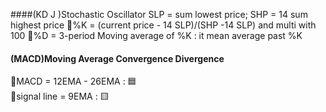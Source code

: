 ####(KD J )Stochastic Oscillator
SLP = sum lowest price;
SHP = 14 sum highest price
🔨%K = (current price - 14 SLP)/(SHP -14 SLP) and multi with 100
🔨%D = 3-period Moving average of %K : it mean average past %K

#### (MACD)Moving Average Convergence Divergence
🔨MACD = 12EMA - 26EMA : 🟦  
🔨signal line = 9EMA : 🟨
